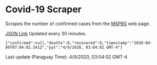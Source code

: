 # Covid-19 Scraper

Scrapes the number of confirmed cases from the [MSPBS](https://www.mspbs.gov.py/covid-19.php) web page.

[JSON Link](https://jmayalag.github.io/covid19-scrape/cases.json)
Updated every 30 minutes.
```
{"confirmed":null,"deaths":0,"recovered":0,"timestamp":"2020-04-09T07:04:02.541Z","pyt":"4/9/2020, 03:04:02 GMT-4"}
```
Last update (Paraguay Time): 4/9/2020, 03:04:02 GMT-4